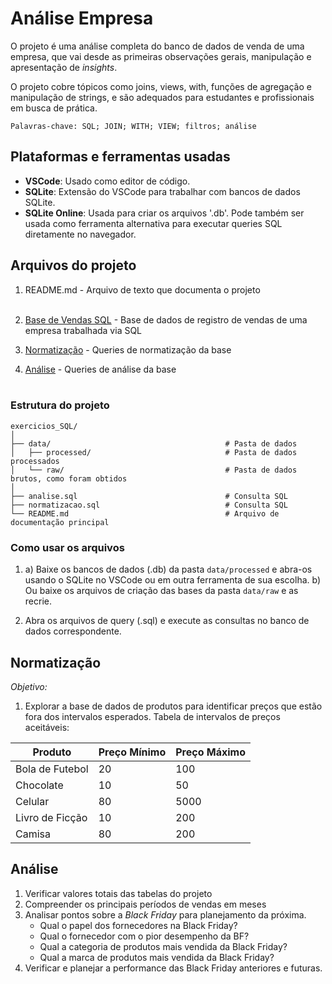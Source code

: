 # Análise Empresa

O projeto é uma análise completa do banco de dados de venda de uma empresa, que vai desde as primeiras observações gerais, manipulação e apresentação de _insights_.

O projeto cobre tópicos como joins, views, with, funções de agregação e manipulação de strings, e são adequados para estudantes e profissionais em busca de prática.

    Palavras-chave: SQL; JOIN; WITH; VIEW; filtros; análise


## Plataformas e ferramentas usadas

- **VSCode**: Usado como editor de código.
- **SQLite**: Extensão do VSCode para trabalhar com bancos de dados SQLite.
- **SQLite Online**: Usada para criar os arquivos '.db'. Pode também ser usada como ferramenta alternativa para executar queries SQL diretamente no navegador.

## Arquivos do projeto

1. README.md - Arquivo de texto que documenta o projeto
<br><br>

1. [Base de Vendas SQL](/data/processed/base_vendas_sql.db) - Base de dados de registro de vendas de uma empresa trabalhada via SQL
1. [Normatização](/normatizacao.sql) - Queries de normatização da base
1. [Análise](/analise.sql) - Queries de análise da base
<br> <br>


### Estrutura do projeto
```
exercicios_SQL/
│
├── data/                                       # Pasta de dados
│   ├── processed/                              # Pasta de dados processados
│   └── raw/                                    # Pasta de dados brutos, como foram obtidos
│
├── analise.sql                                 # Consulta SQL
├── normatizacao.sql                            # Consulta SQL
└── README.md                                   # Arquivo de documentação principal
```

### Como usar os arquivos

1. a) Baixe os bancos de dados (.db) da pasta `data/processed` e abra-os usando o SQLite no VSCode ou em outra ferramenta de sua escolha. b) Ou baixe os arquivos de criação das bases da pasta `data/raw` e as recrie. 

2. Abra os arquivos de query (.sql) e execute as consultas no banco de dados correspondente.

## Normatização
_Objetivo:_

1. Explorar a base de dados de produtos para identificar preços que estão fora dos intervalos esperados. Tabela de intervalos de preços aceitáveis:

|Produto | Preço Mínimo | Preço Máximo |
|---|---|:---|
|Bola de Futebol | 20 | 100 |
|Chocolate | 10 | 50 |
|Celular | 80 | 5000 |
|Livro de Ficção | 10 | 200 |
|Camisa | 80 | 200 |

## Análise

1. Verificar valores totais das tabelas do projeto
2. Compreender os principais períodos de vendas em meses
3. Analisar pontos sobre a _Black Friday_ para planejamento da próxima.
    - Qual o papel dos fornecedores na Black Friday?
    - Qual o fornecedor com o pior desempenho da BF?
    - Qual a categoria de produtos mais vendida da Black Friday?
    - Qual a marca de produtos mais vendida da Black Friday?
4. Verificar e planejar a performance das Black Friday anteriores e futuras.